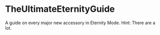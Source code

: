 # TheUltimateEternityGuide
A guide on every major new accessory in Eternity Mode. Hint: There are a lot.
